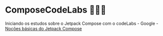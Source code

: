 # ComposeCodeLabs 👩🏻‍💻

Iniciando os estudos sobre o Jetpack Compose com o codeLabs - Google - [Noções básicas do Jetpack Compose](https://developer.android.com/codelabs/jetpack-compose-basics?hl=pt-br#1)
